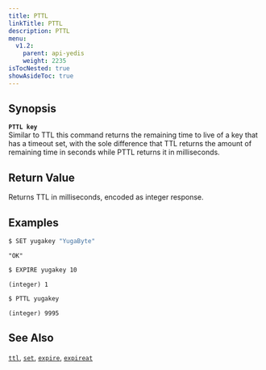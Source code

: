 ```yaml
---
title: PTTL
linkTitle: PTTL
description: PTTL
menu:
  v1.2:
    parent: api-yedis
    weight: 2235
isTocNested: true
showAsideToc: true
---
```


## Synopsis
<b>`PTTL key`</b><br>
Similar to TTL this command returns the remaining time to live of a key that has a timeout set, with the sole difference that TTL returns the amount of remaining time in seconds while PTTL returns it in milliseconds.

## Return Value
Returns TTL in milliseconds, encoded as integer response.

## Examples

```sh
$ SET yugakey "YugaByte"
```

```
"OK"
```

```sh
$ EXPIRE yugakey 10
```

```
(integer) 1
```

```sh
$ PTTL yugakey
```

```
(integer) 9995
```

## See Also
[`ttl`](../ttl/), [`set`](../set/), [`expire`](../expire/), [`expireat`](../expireat/)
